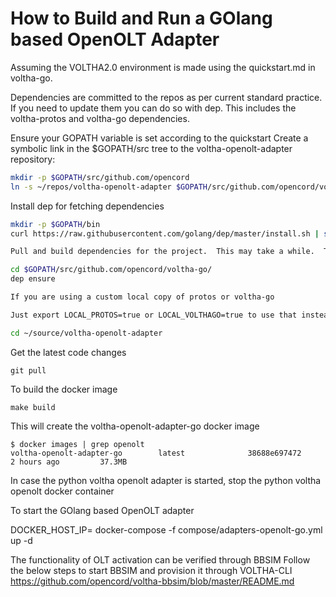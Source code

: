
# How to Build and Run a GOlang based OpenOLT Adapter 

Assuming the VOLTHA2.0 environment is made using the quickstart.md in voltha-go.

Dependencies are committed to the repos as per current standard practice.
If you need to update them you can do so with dep. This includes the voltha-protos and voltha-go dependencies.

Ensure your GOPATH variable is set according to the quickstart
Create a symbolic link in the $GOPATH/src tree to the voltha-openolt-adapter repository:
```sh
mkdir -p $GOPATH/src/github.com/opencord
ln -s ~/repos/voltha-openolt-adapter $GOPATH/src/github.com/opencord/voltha-openolt-adapter
```

Install dep for fetching dependencies
```sh
mkdir -p $GOPATH/bin
curl https://raw.githubusercontent.com/golang/dep/master/install.sh | sh

Pull and build dependencies for the project.  This may take a while.  This may likely update versions of 3rd party packages in the vendor folder.   This may introduce unexpected changes.   If everything still works feel free to check in the vendor updates as needed.

cd $GOPATH/src/github.com/opencord/voltha-go/
dep ensure

If you are using a custom local copy of protos or voltha-go

Just export LOCAL_PROTOS=true or LOCAL_VOLTHAGO=true to use that instead, assuming you have set them up on GOPATH. See the quickstart.

cd ~/source/voltha-openolt-adapter
```

Get the latest code changes
```
git pull
```
To build the docker image
```
make build
```
This will create the voltha-openolt-adapter-go docker image
```
$ docker images | grep openolt
voltha-openolt-adapter-go        latest              38688e697472        2 hours ago         37.3MB
```
In case the python voltha openolt adapter is started, stop the python voltha openolt docker container


To start the GOlang based OpenOLT adapter 

DOCKER_HOST_IP=<HOST-IP> docker-compose -f compose/adapters-openolt-go.yml up -d

The functionality of OLT activation can be verified through BBSIM
Follow the below steps to start BBSIM and provision it through VOLTHA-CLI
https://github.com/opencord/voltha-bbsim/blob/master/README.md

